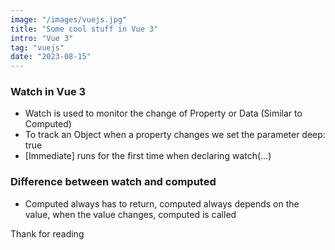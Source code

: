 ```yaml
---
image: "/images/vuejs.jpg"
title: "Some cool stuff in Vue 3"
intro: "Vue 3"
tag: "vuejs"
date: "2023-08-15"
---
```

### Watch in Vue 3
  + Watch is used to monitor the change of Property or Data (Similar to Computed)
  + To track an Object when a property changes we set the parameter deep: true
  + [Immediate] runs for the first time when declaring watch(…)

### Difference between watch and computed
  + Computed always has to return, computed always depends on the value, when the value changes, computed is called


Thank for reading